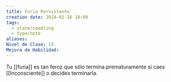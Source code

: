 ```yaml
---
title: Furia Persistente
creation date: 2024-02-16 18:09
tags:
  - state/seedling
  - type/note
aliases: 
Nivel de Clase: 15
Mejora de Habilidad:
---
```

Tu [[furia]] es tan feroz que sólo termina prematuramente si caes [[Inconsciente]] o decides terminarla.

